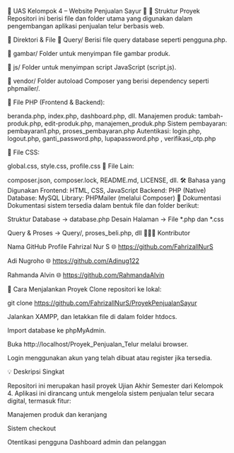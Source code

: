 🌟 UAS Kelompok 4 – Website Penjualan Sayur 🌟
📁 Struktur Proyek
Repositori ini berisi file dan folder utama yang digunakan dalam pengembangan aplikasi penjualan telur berbasis web.

📂 Direktori & File
📁 Query/
Berisi file query database seperti pengguna.php.

📁 gambar/
Folder untuk menyimpan file gambar produk.

📁 js/
Folder untuk menyimpan script JavaScript (script.js).

📁 vendor/
Folder autoload Composer yang berisi dependency seperti phpmailer/.

📄 File PHP (Frontend & Backend):

beranda.php, index.php, dashboard.php, dll.
Manajemen produk: tambah-produk.php, edit-produk.php, manajemen_produk.php
Sistem pembayaran: pembayaran1.php, proses_pembayaran.php
Autentikasi: login.php, logout.php, ganti_password.php, lupapassword.php , verifikasi_otp.php

📄 File CSS:

global.css, style.css, profile.css
📄 File Lain:

composer.json, composer.lock, README.md, LICENSE, dll.
🛠️ Bahasa yang Digunakan
Frontend: HTML, CSS, JavaScript
Backend: PHP (Native)
Database: MySQL
Library: PHPMailer (melalui Composer)
📖 Dokumentasi
Dokumentasi sistem tersedia dalam bentuk file dan folder berikut:

Struktur Database → database.php
Desain Halaman → File *.php dan *.css

Query & Proses → Query/, proses_beli.php, dll
🧑‍🤝‍🧑 Kontributor

Nama
GitHub Profile
Fahrizal Nur S 🌐 https://github.com/FahrizallNurS

Adi Nugroho	🌐 https://github.com/Adinug122

Rahmanda Alvin	🌐 https://github.com/RahmandaAlvin

🚀 Cara Menjalankan Proyek
Clone repositori ke lokal:

git clone https://github.com/FahrizallNurS/ProyekPenjualanSayur

Jalankan XAMPP, dan letakkan file di dalam folder htdocs.

Import database ke phpMyAdmin.

Buka http://localhost/Proyek_Penjualan_Telur melalui browser.

Login menggunakan akun yang telah dibuat atau register jika tersedia.

💡 Deskripsi Singkat

Repositori ini merupakan hasil proyek Ujian Akhir Semester dari Kelompok 4. Aplikasi ini dirancang untuk mengelola sistem penjualan telur secara digital, termasuk fitur:

Manajemen produk dan keranjang

Sistem checkout

Otentikasi pengguna
Dashboard admin dan pelanggan
